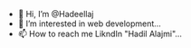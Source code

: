 - 👋 Hi, I’m @Hadeellaj
- 👀 I’m interested in web development...
- 📫 How to reach me LikndIn "Hadil Alajmi"...

<!---
Hadeellaj/Hadeellaj is a ✨ special ✨ repository because its `README.md` (this file) appears on your GitHub profile.
You can click the Preview link to take a look at your changes.
--->
